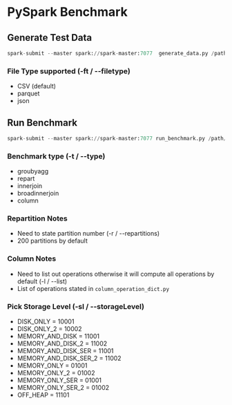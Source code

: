 # PySpark Benchmark

## Generate Test Data
```py
spark-submit --master spark://spark-master:7077  generate_data.py /path/to/test/data/file -r num_rows -p num_partitions
```
### File Type supported (-ft / --filetype)
- CSV (default)
- parquet
- json

## Run Benchmark
```py
spark-submit --master spark://spark-master:7077 run_benchmark.py /path/to/test/data/file -r num_partitions  -o 'output' -sl 11001 -t column -l max,min
```
### Benchmark type (-t / --type)
- groubyagg
- repart
- innerjoin
- broadinnerjoin
- column

### Repartition Notes
- Need to state partition number (-r / --repartitions)
- 200 partitions by default

### Column Notes
- Need to list out operations otherwise it will compute all operations by default (-l / --list)
- List of operations stated in `column_operation_dict.py`
### Pick Storage Level (-sl / --storageLevel)
- DISK_ONLY = 10001
- DISK_ONLY_2 = 10002
- MEMORY_AND_DISK = 11001
- MEMORY_AND_DISK_2 = 11002
- MEMORY_AND_DISK_SER = 11001
- MEMORY_AND_DISK_SER_2 = 11002
- MEMORY_ONLY = 01001
- MEMORY_ONLY_2 = 01002
- MEMORY_ONLY_SER = 01001
- MEMORY_ONLY_SER_2 = 01002
- OFF_HEAP = 11101